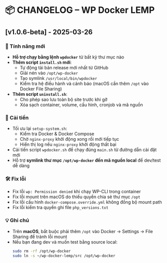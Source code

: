 # 📦 CHANGELOG – WP Docker LEMP

## [v1.0.6-beta] - 2025-03-26

### 🚀 Tính năng mới

- **Hỗ trợ chạy bằng lệnh `wpdocker`** từ bất kỳ thư mục nào
- **Thêm script `install.sh` mới**:
  - Tự động tải bản release mới nhất từ GitHub
  - Giải nén vào `/opt/wp-docker`
  - Tạo symlink `/usr/local/bin/wpdocker`
  - Kiểm tra hệ điều hành và cảnh báo (macOS cần thêm `/opt` vào Docker File Sharing)
- **Thêm script `uninstall.sh`**:
  - Cho phép sao lưu toàn bộ site trước khi gỡ
  - Xóa sạch container, volume, cấu hình, cronjob và mã nguồn

### 🔧 Cải tiến

- Tối ưu lại `setup-system.sh`:
  - Kiểm tra Docker & Docker Compose
  - Chờ `nginx-proxy` khởi động xong rồi mới tiếp tục
  - Hiển thị log nếu `nginx-proxy` khởi động thất bại
- Cải tiến script `wpdocker.sh` để chạy đúng `main.sh` từ đường dẫn cài đặt mới
- Hỗ trợ **symlink thư mục `/opt/wp-docker` đến mã nguồn local** để dev/test dễ dàng

### 🛠 Fix lỗi

- Fix lỗi `wp: Permission denied` khi chạy WP-CLI trong container
- Fix lỗi mount trên macOS do thiếu quyền chia sẻ thư mục `/opt`
- Fix lỗi cấu hình `docker-compose.override.yml` không đồng bộ mount path
- Fix lỗi kiểm tra quyền ghi file `php_versions.txt`

### 💡 Ghi chú

- Trên **macOS**, bắt buộc phải thêm `/opt` vào Docker → Settings → File Sharing để tránh lỗi mount
- Nếu bạn đang dev và muốn test bằng source local:
  ```bash
  sudo rm -rf /opt/wp-docker
  sudo ln -s ~/wp-docker-lemp/src /opt/wp-docker
